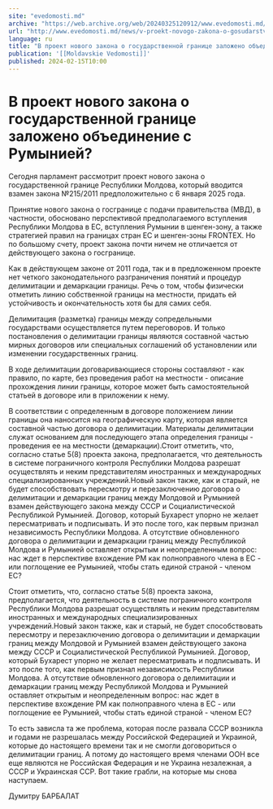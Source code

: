 ```yaml
---
site: "evedomosti.md"
archive: "https://web.archive.org/web/20240325120912/www.evedomosti.md/news/v-proekt-novogo-zakona-o-gosudarstvennoj-granice-zalozheno-o"
url: "http://www.evedomosti.md/news/v-proekt-novogo-zakona-o-gosudarstvennoj-granice-zalozheno-o"
language: ru
title: "В проект нового закона о государственной границе заложено объединение с Румынией?"
publication: '[[Moldavskie Vedomosti]]'
published: 2024-02-15T10:00
---
```


# В проект нового закона о государственной границе заложено объединение с Румынией?

Сегодня парламент рассмотрит проект нового закона о государственной границе Республики Молдова, который вводится взамен закона №215/2011 предположительно с 6 января 2025 года.

Принятие нового закона о госгранице с подачи правительства (МВД), в частности, обосновано перспективой предполагаемого вступления Республики Молдова в ЕС, вступления Румынии в шенген-зону, а также стратегией правил на границах стран ЕС и шенген-зоны FRONTEX. Но по большому счету, проект закона почти ничем не отличается от действующего закона о госгранице.

Как в действующем законе от 2011 года, так и в предложенном проекте нет четкого законодательного разграничения понятий и процедур делимитации и демаркации границы. Речь о том, чтобы физически отметить линию собственной границы на местности, придать ей устойчивость и окончательность хотя бы для самих себя.

Делимитация (разметка) границы между сопредельными государствами осуществляется путем переговоров. И только постановления о делимитации границы являются составной частью мирных договоров или специальных соглашений об установлении или изменении государственных границ.

В ходе делимитации договаривающиеся стороны составляют - как правило, по карте, без проведения работ на местности - описание прохождения линии границы, которое может быть самостоятельной статьей в договоре или в приложении к нему.

В соответствии с определенным в договоре положением линии границы она наносится на географическую карту, которая является составной частью договора о делимитации. Материалы делимитации служат основанием для последующего этапа определения границы - проведения ее на местности (демаркации).Стоит отметить, что, согласно статье 5(8) проекта закона, предполагается, что деятельность в системе пограничного контроля Республики Молдова разрешат осуществлять и неким представителям иностранных и международных специализированных учреждений.Новый закон также, как и старый, не будет способствовать пересмотру и перезаключению договора о делимитации и демаркации границ между Молдовой и Румынией взамен действующего закона между СССР и Социалистической Республикой Румынией. Договор, который Бухарест упорно не желает пересматривать и подписывать. И это после того, как первым признал независимость Республики Молдова. А отсутствие обновленного договора о делимитации и демаркации границ между Республикой Молдова и Румынией оставляет открытым и неопределенным вопрос: нас ждет в перспективе вхождение РМ как полноправного члена в ЕС - или поглощение ее Румынией, чтобы стать единой страной - членом ЕС?

Стоит отметить, что, согласно статье 5(8) проекта закона, предполагается, что деятельность в системе пограничного контроля Республики Молдова разрешат осуществлять и неким представителям иностранных и международных специализированных учреждений.Новый закон также, как и старый, не будет способствовать пересмотру и перезаключению договора о делимитации и демаркации границ между Молдовой и Румынией взамен действующего закона между СССР и Социалистической Республикой Румынией. Договор, который Бухарест упорно не желает пересматривать и подписывать. И это после того, как первым признал независимость Республики Молдова. А отсутствие обновленного договора о делимитации и демаркации границ между Республикой Молдова и Румынией оставляет открытым и неопределенным вопрос: нас ждет в перспективе вхождение РМ как полноправного члена в ЕС - или поглощение ее Румынией, чтобы стать единой страной - членом ЕС?

То есть зависла та же проблема, которая после развала СССР возникла и годами не разрешалась между Российской Федерацией и Украиной, которые до настоящего времени так и не смогли договориться о делимитации границ. А потому до настоящего время членами ООН все еще являются не Российская Федерация и не Украина незалежная, а СССР и Украинская ССР. Вот такие грабли, на которые мы снова наступаем.

Думитру БАРБАЛАТ
